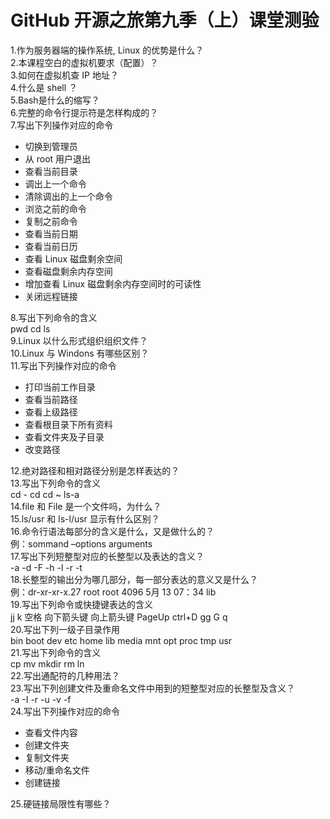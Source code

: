 # GitHub 开源之旅第九季（上）课堂测验  
1.作为服务器端的操作系统, Linux 的优势是什么？  
2.本课程空白的虚拟机要求（配置）？  
3.如何在虚拟机查 IP 地址？  
4.什么是 shell ？  
5.Bash是什么的缩写？  
6.完整的命令行提示符是怎样构成的？  
7.写出下列操作对应的命令

- 切换到管理员  
- 从 root 用户退出  
- 查看当前目录  
- 调出上一个命令  
- 清除调出的上一个命令  
- 浏览之前的命令  
- 复制之前命令  
- 查看当前日期  
- 查看当前日历  
- 查看 Linux 磁盘剩余空间  
- 查看磁盘剩余内存空间  
- 增加查看 Linux 磁盘剩余内存空间时的可读性  
- 关闭远程链接  

8.写出下列命令的含义  
pwd  cd  ls  
9.Linux 以什么形式组织组织文件？  
10.Linux 与 Windons 有哪些区别？  
11.写出下列操作对应的命令  

- 打印当前工作目录  
- 查看当前路径  
- 查看上级路径  
- 查看根目录下所有资料  
- 查看文件夹及子目录  
- 改变路径
   
12.绝对路径和相对路径分别是怎样表达的？  
13.写出下列命令的含义  
cd -   cd   cd ~   ls-a  
14.file 和 File 是一个文件吗，为什么？  
15.ls/usr 和 ls-l/usr 显示有什么区别？  
16.命令行语法每部分的含义是什么，又是做什么的？  
例：sommand –options arguments  
17.写出下列短整型对应的长整型以及表达的含义？  
-a  -d  -F  -h  -l  -r  -t  
18.长整型的输出分为哪几部分，每一部分表达的意义又是什么？  
例：dr-xr-xr-x.27 root root 4096 5月 13 07：34 lib  
19.写出下列命令或快捷键表达的含义  
jj  k  空格  向下箭头键   向上箭头键  PageUp  ctrl+D  gg  G  q  
20.写出下列一级子目录作用  
bin  boot  dev  etc  home  lib  media  mnt  opt  proc  tmp  usr  
21.写出下列命令的含义  
cp  mv  mkdir  rm  ln  
22.写出通配符的几种用法？  
23.写出下列创建文件及重命名文件中用到的短整型对应的长整型及含义？  
-a   -I   -r   -u   -v   -f  
24.写出下列操作对应的命令  

- 查看文件内容  
- 创建文件夹  
- 复制文件夹  
- 移动/重命名文件  
- 创建链接  

25.硬链接局限性有哪些？  

